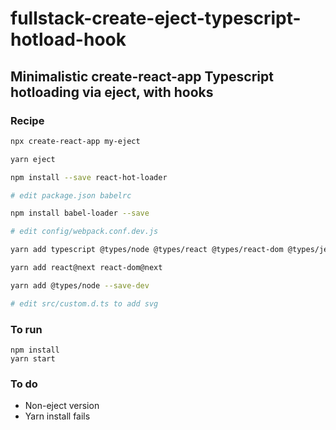# fullstack-create-eject-typescript-hotload-hook

Minimalistic create-react-app Typescript hotloading via eject, with hooks
---


### Recipe

```sh
npx create-react-app my-eject

yarn eject

npm install --save react-hot-loader

# edit package.json babelrc

npm install babel-loader --save

# edit config/webpack.conf.dev.js

yarn add typescript @types/node @types/react @types/react-dom @types/jest  @babel/plugin-transform-react-jsx  @babel/plugin-transform-react-jsx-source  @babel/plugin-transform-react-jsx-self

yarn add react@next react-dom@next

yarn add @types/node --save-dev

# edit src/custom.d.ts to add svg

```

### To run

```
npm install
yarn start
```

### To do

* Non-eject version
* Yarn install fails

